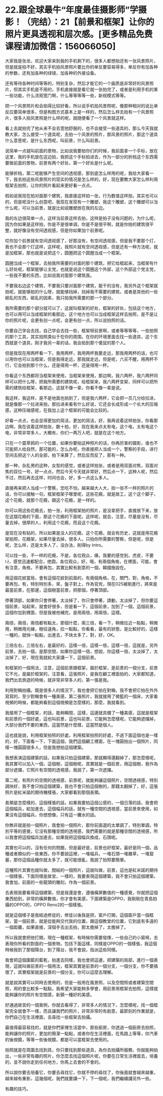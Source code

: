 # 22.跟全球最牛“年度最佳摄影师”学摄影！（完结）：21【前景和框架】让你的照片更具透视和层次感。[更多精品免费课程请加微信：156066050]

大家我是张龙，欢迎大家来到我的手机剩下的，很多人都想拍还有一张风景照片，但是就是拍不好，其实手机拍风景照片要比你的单反要容易得多，单反你有加各种的参数，还有加各种的绿镜，加各种的外接设备。

还有等待各种时间等等的，特别复杂，然后才能它的一个画质是非常好的风景照片，但其实手机是不用的，手机直接就是看它就一张拍完了，或者是利用手机的某一些功能，什么流观宽门啊，什么等等等等一些，新规模式等等。

把一个风景照片和会拍得比较好看，所以说手机拍风景照呢，像那种相对的说比单反应要简单很多，但是构图方式基本上是一样的，然后怎么样去拍有一个风景照片，很多人拍风景照是什么样的呢，就随便看了一个风景就这样。

看上去就拍完了他从来不会去宽他舒服的，也不会接受一些道具的，那么今天我就教大家，怎么接受一个道具呢，去拍一个风景的照片，那风景的照片，那这个道具什么意思呢，是什么东西呢，叫前景，什么叫前景。

说简单一点就叫前面的景物，比如说我要拍你们的时候，我前面拿一个手标，放在这里，我的手机放在这边拍，我把这个手标拍进去，作为一部分的折档这个东西需要做前面的景物，前景有两个好处，第一个好处是什么呢。

能够折档，第二呢能够产生空间的透视感，那到底怎么样用的呢，我给大家看一下，我去拍这些风景照片的现实的情况是怎么样的，好，现在要教大家怎么样利用框架去拍照，让你的照片看起来更好看一点点。

假如说我现在拍对面那个建筑，我直接这样拍一张，行为数值这样拍，其实也可以的，但是呢没什么创意吧，我现在发现有一个雕塑，我这个雕塑，这个雕塑可以当什么呢，可以当前景，就是比如说雕塑放在我的左边。

我的左边很简单一点，这样当前景这样去拍，这样是拍子没有问题的，为什么呢，因为你如果是这样拍，你是不是很单调，你是不是很平啊，就是你拍的建筑很平整，就好像没有空间透视感，但是你如果加个前景呢。

哎你加个前景就有空间透视感了，好那没有，有空间透视感，但是我不要那个灯，我也不会那个灯这样，这样呢，我照片就有空间透视感，但是还有一种方法呢，就是加框架，那也就是说把这个，圆圈把这个圆圈当成一个框架。

圆圈当成一个框架，去拍我所需要的对面的那个建筑，把它给框起来，当框架有什么好处呢，框架能够让主党，也就是说这个圆圈这个外部，这个外部这个党主党，一些我不要的东西，比如说我对面那个建筑我。

不要我右边这个建筑，不要我只要对面那个建筑，能干的没有，我另外这个框架就拍呢，就能够拍的什么呀，就能够挡掉，挡掉我不需要的建筑，或者是其他的一些砸乱的东西，砸乱的因素，我只拍我所需要的那一个部分。

我所需要的那个部分就可以了，这就叫框架的好处，框架的好处，包括这个地方，也可以用可以当成框架的看那边，这个地方也可以当成框架这样去拍照，是不是让你的照片呢，会更有创一点呢，会更有创一点，所以说拍照的话。

你要自己学会去找，自己学会去找一些，框架呀前景啊，或者等等等等，一些拍照的那个工具，其实拍照类似于在你的周围，在你的环境里面去找一些道具，这个东西就是个道具，刚才我另一辈的话，我会拍到那个傻鼠的那个人。

但是我现在用两杯看一下，我用两杯，我用两杯我要走远，那我用两杯的话，也可以用你也可以当框架，但是我得走远，那我就走远，但是呢，六买不醒，用两杯不行，它会拍到那个什么，还是得用一杯，还是得用一杯。

你看这个东西都将当框架来使用，当框架来使用，那边啊，我六两杯，我六两杯同样可以把什么呀，把我所需要的建筑呢，给框架来，我六两杯变架，同样可以把所需的建筑给框架，看那边，这就不像一辈，你看不像一辈是说。

我这样，我这样，是不是地面也拍到了，但是我六两杯，它会把一员几分给拉进，就是像那一个拉进来拍，那拉进来看有什么好说，它还会长成形成一个长大的压缩感，这种压缩感呢，在我加上这个框架的可能会比较的。

好看一点点，也会显得更加的简洁，更加的简洁，好，我再说着这样拍张，你看那边啊，我在说着这样拍张，数十拍，好，现在我来点太有电，这个电，太有电这个电，非常非常多人，大概有，你们一两万人吧，就是在这个地方。

只在一个震草鸦的一个位置，如果你要拍这种照片的话，你再厉害的摄影，谁也不可能把人给自然，那可能的，怎么办呢，你直接把人当成一个，警察的手段，进行空间去把这个人的全部，拍下来算了，然后反而反了，那有一种。

那一种，杂乱男的这种，女型的感觉，或者这样拍张，或者是用双面对焦，双面对焦的双位一号，好一点点，然后今天今天就非常好，然后点一下，这种人呢，然后不过，然后再去这样，时间也会，好，多一点这么多人。

直接再来把人当成一个警察，您吃不怕，越来越大人大，拍一张不一样的照片的话，你可以接触一句，框架框架子哪里呢，这些花瘾，就是故工，这个这个脚子，这个花瘾，就那个花瘾，跟这个花瘾，是一样的。

你可以用这些花瘾去，拍一张，利用框架拍的照片，是没拿把手，直接放下来，放在这摆花瘾的下面，那这个花瘾的下面呢，这样呢，就会，注意，尽量是没有，尽量去掉，很厚的人，利用这个花瘾，而且这个花瘾。

是现在没有贴的，所以如果是没人的花瘾，这个花瘾，就会有历史，这就是用花瘾架拍照，花瘾架，如果尽量去掉，很多人，只拍你所需要的警察，但是呢，但是呢，怎么样，还是太多人了，没办法，削得by Intro。

可以找一些，不一样的花瘾，不是，各位观众，痛，我要的感觉到，虎皮，不要 나，感觉迅速都配合，绝圆，各位观众，好，哦，有兩個角格，在裡面，可能，會有注意，角格，不要再包，其實比較有創意的一個，韓國施設在。

用這個花紋當局，會有這個花紋到前面的，有兩個角格，在，關門，對，角格，不要再包，有，特別特別多，來，盤子對上，作為官兇，現在025被剛進行，將來是最當前景，在那邊，這個樹當前景，把那個，停著頂部。

停著頂部，如果你只會停著，太淡掉了，你只會停著，請動，太淡掉了，但你要這個前景，站起來，就會好很多，但是看一下，這個前景，加到了一個，這個前景，這個你加到裡面，但是我被他補完，是用兩倍，用兩倍，這樣。

兩倍，兩倍，兩倍都有點太，那個什麼，兩三倍，看一下，稍微拉近一點點，稍微用，稍微用光線，樹往遠角，拉一點點，你看看，最有的狀態，是比較好的，這樣一種的，就快一點點，出進去，不快太多了，對，好，OK。

三倍左右，三倍左右，是最好的，這樣一倍，這樣一倍，這樣一倍，這就是，另外前景，去拍一個，是那空間，如果你這樣一倍，想說，你這樣一倍，太淡掉了，太淡掉了，好，現在我就給大家講一下，這個前景。

和框架的一個用法，注意，這個前景跟框架，屬於框架，是前景的一個分支，前景它不光，是屬於框架的，注意看，這張照片，是我在顧工裡面拍的，大家都知道，我們出去旅遊的時候，就非常非常多人的，第一張是我。

利用對稱拍攝，既是很多人的情況下，我也會把它拍在對稱，我不會把它拍在外外寫寫的，至少對稱會有一種美感，第二張照片，我就接用了微籃的一個床，大家看視頻的時候，都能夠看到這個視頻是怎麼樣的，那麼，我就看到。

我接用了一個框架，的話，能夠瞬間，這樣，這邊就具備了一種美感，這就是框架和前景的一個好處，這也叫前景，這也叫前景，它能夠怎麼樣呢，它能夠遮擋掉，大部分我們不要的東西，這當然是什麼樣，這當然是個人。

這也就是說，利用框架拍照的好處，利用框架拍照的好處，不過下面這個也是一樣的，好，下面看一下，下面這個，我們這個顧工裡面，在一塊圓拍出一個照片，同樣一塊圓圓很多人，但是我想拍這個建築。

我想表演這個建築的話，如果我只拍這個建築，那就顯得還翻掉了，那怎麼樣呢，我其實可以加入一個，這個樹，這個樹呢，其實就是一個前景，用這個樹，我作為部分遮擋，它照片有空間的透視感，我說了，第一次遮擋。

第二呢，有照片的空間的透視感，前景呢，就能夠讓這個照片，空間透視感，特別調快好，我不會只拍這個建築，我也不會只拍這個樹的，那錢太翻掉了，好，這張照片是紅米諾的期待機樣張，大家都看到那個長領。

長領是怎麼樣的，這個樣張的話，如果我要拍這個公感的，一個日落的話，我會把這個幅兵，給加進去，這個幅兵的話，就有一種空間的透視感，當前景來使用，如果沒有這個幅兵，你想想像，只有這一攤水的話。

你無非就是拍一個照片，我會拍一個照片，那你前面選的太單調了，特別單調，特別平等的感覺，它沒有那種空間的透視感，我們需要的就是那種空間的透視感，所以我會把這個幅兵加進去，如果我把這個幅兵換成，石頭呢。

其實也可以的，沒有任何的問題，但是最好是，前景也好框架，最好是同一個，品種或者類似的一些東西，你不要說這裡，一堆幅兵，一堆石頭一堆雜草，一堆窟墓，那你這個品種你就太多了，就可能很亂，我說了拍照要簡單。

這種照片其實也就叫做，間結的一個照片，這就叫做，前景，這也是紅米諾的期待一個樣張，下面同樣是故宮，一樣的，我要表現這個建築，我不會只拍這個建築，我會加，前面的一些龍頭的雕刻，作為一個前景。

去表現我要看得這個建築，但是我還是會，遵循橫屏數值的一種感覺，你就把這個東西拍到，非常的橫屏數值，你才會有美感，下面建築是OPPO，我剛剛在青島拍攝的OPPO的，OPPO Reno2的一個樣張。

就是這個樣子是我經過修徒的，修徒以後我是把，窗戶打開，這個窗戶當一個框架，當一個前景，就是從能夠交代我的位置，跟這個教堂的位置，它到底有多遠的一個距離，如果直接，深個手去出去拍，那太擔掉了，太擔掉了。

所以我就會把他打開，現在一種框架，有時候你需要發揮，一些自己的小窗椅，去表現你所看的對面的一個景物，包括下面這樣，同樣是OPPO的一個樣張，我這個時候我到了那個陽台，到了陽台，我不會說，指派這些同樣。

我會把這個圍藍的藍乾，拍進去同樣，我也會把這邊，把建築的局部，進行一個表現，這就叫做前景的一個用法，框架其實是前景的一個分支，一個分支，你不要搞壞了，其實框架就是前景的一個分支，你可以這麼去理解。

就是說其實可以同時去使用的，但是一般用在風景照，以及空間照或者建築空間照，用的會比較多一點點，我希望大家能夠多學會，用前景用框架去拍照，這樣就能夠讓你的照片有空間感，新鎮一種好的美感。

好通過故宮的一個案例，你就去看得了，非常多人的情況下，怎麼樣呢，找一個框架完全就會不一樣，而且讓我們的照片，非常非常的有創意，最節刻的作業就是，你們自己在生活裡面，去尋找一些框架去拍攝。

最值得最容易找的，就是你們家裡生活當中，那些廚房，你透過一個廚房去拍照，能夠讓你的照片，更加的簡潔一點點，或者你在生活裡面，在馬路上等等，你汽車的後視鏡，等等一些後視鏡，都是可以當框架去使用的。

拍照就是在周圍去找到具，你只要找到那些道具，為你去拍攝所服務，你就能夠拍出，一些非常有趣的照片，你怎麼去找這個照片呢，你要在日常生活裡面去，培養的，並不說你走到任何地方，你馬上去會的不會的。

所以說你要去培養它，你要去尋找它，你就不停的尋找了，你後面就會越來越重，越來越有重影，這幾個呢，我們就要講一下，下一個呢，我們繼續講另外一些。

有趣的技巧。